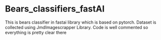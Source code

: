 # Bears_classifiers_fastAI
This is bears classifier in fastai library which is based on pytorch. Dataset is collected using JmdImagescrapper Library. Code is well commented so everything is pretty clear there 
